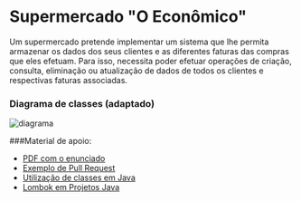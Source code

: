 # Supermercado "O Econômico"
Um supermercado pretende implementar um sistema que lhe permita armazenar os dados dos seus clientes e as diferentes faturas das compras que eles efetuam. Para
isso, necessita poder efetuar operações de criação, consulta, eliminação ou atualização de dados de todos os clientes e respectivas faturas associadas.

### Diagrama de classes (adaptado)
![diagrama](https://user-images.githubusercontent.com/70298438/158505653-eff7f0d9-9d3d-4089-9113-91289530482d.jpeg)

###Material de apoio:
- [PDF com o enunciado](https://drive.google.com/file/d/1FAeCq3fpPcaXyBgWIcBqHfQG7vSpUah7/view)
-  [Exemplo de Pull Request](https://github.com/aprenda-git/pull-request)
- [Utilização de classes em Java](https://www.devmedia.com.br/java-declaracao-e-utilizacao-de-classes/38374)
- [Lombok em Projetos Java](https://receitasdecodigo.com.br/java/como-usar-o-lombok-em-projetos-java)
